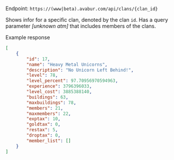Endpoint: `https://(www|beta).avabur.com/api/clans/{clan_id}`

Shows infor for a specific clan, denoted by the clan `id`. Has a query parameter *[unknown atm]* that includes members of the clans.

Example response

```json
[
    {
        "id": 17,
        "name": "Heavy Metal Unicorns",
        "description": "No Unicorn Left Behind!",
        "level": 78,
        "level_percent": 97.70956970594963,
        "experience": 3796396033,
        "level_cost": 3885388140,
        "buildings": 63,
        "maxbuildings": 78,
        "members": 21,
        "maxmembers": 22,
        "exptax": 10,
        "goldtax": 0,
        "restax": 5,
        "droptax": 0,
        "member_list": []
    }
]
```
